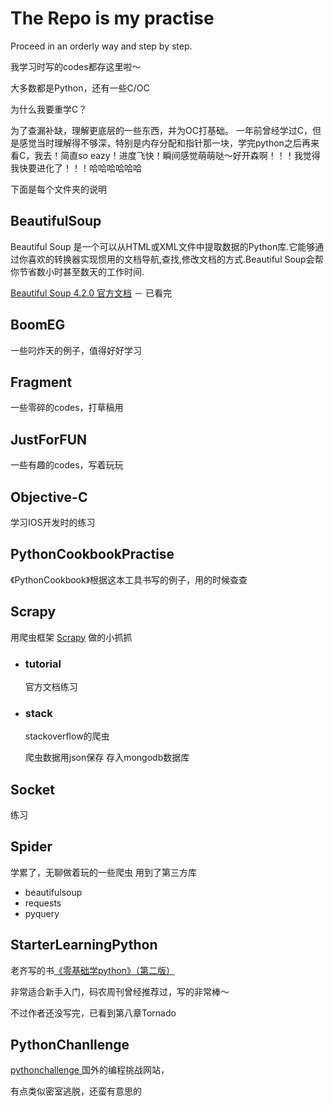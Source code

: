 # The Repo is my practise

Proceed in an orderly way and step by step.

我学习时写的codes都存这里啦～

大多数都是Python，还有一些C/OC

为什么我要重学C？

为了查漏补缺，理解更底层的一些东西，并为OC打基础。
一年前曾经学过C，但是感觉当时理解得不够深，特别是内存分配和指针那一块，学完python之后再来看C，我去！简直so eazy！进度飞快！瞬间感觉萌萌哒～好开森啊！！！我觉得我快要进化了！！！哈哈哈哈哈哈

下面是每个文件夹的说明

## BeautifulSoup 

Beautiful Soup 是一个可以从HTML或XML文件中提取数据的Python库.它能够通过你喜欢的转换器实现惯用的文档导航,查找,修改文档的方式.Beautiful Soup会帮你节省数小时甚至数天的工作时间.

[Beautiful Soup 4.2.0 官方文档](http://www.crummy.com/software/BeautifulSoup/bs4/doc/index.zh.html#beautiful-soup-4-2-0) － 已看完

## BoomEG

一些叼炸天的例子，值得好好学习

## Fragment
一些零碎的codes，打草稿用

## JustForFUN
一些有趣的codes，写着玩玩

## Objective-C
学习IOS开发时的练习

## PythonCookbookPractise
《PythonCookbook》根据这本工具书写的例子，用的时候查查

## Scrapy
用爬虫框架 [Scrapy](http://doc.scrapy.org/en/latest/) 做的小抓抓

* ### tutorial

	官方文档练习

* ### stack

	stackoverflow的爬虫
	
	爬虫数据用json保存 存入mongodb数据库


## Socket

练习

## Spider
学累了，无聊做着玩的一些爬虫 用到了第三方库 

* beautifulsoup
* requests
* pyquery 

## StarterLearningPython
老齐写的书[《零基础学python》（第二版）](https://github.com/qiwsir/StarterLearningPython/blob/master/index.md)

非常适合新手入门，码农周刊曾经推荐过，写的非常棒～ 

不过作者还没写完，已看到第八章Tornado


## PythonChanllenge

[pythonchallenge
](http://http://www.pythonchallenge.com/) 国外的编程挑战网站，

有点类似密室逃脱，还蛮有意思的
